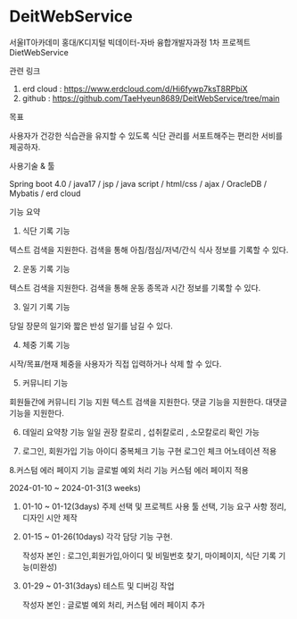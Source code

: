 # DeitWebService
서울IT아카데미 홍대/K디지털 빅데이터-자바 융합개발자과정 1차 프로젝트 DietWebService

관련 링크
1) erd cloud : https://www.erdcloud.com/d/Hi6fywp7ksT8RPbiX
2) github : https://github.com/TaeHyeun8689/DeitWebService/tree/main

목표

사용자가 건강한 식습관을 유지할 수 있도록 식단 관리를 서포트해주는 편리한 서비를 제공하자.

사용기술 & 툴

Spring boot 4.0 / 
java17 / 
jsp / 
java script / 
html/css / 
ajax / 
OracleDB / 
Mybatis / 
erd cloud


기능 요약
1. 식단 기록 기능

텍스트 검색을 지원한다.
검색을 통해 아침/점심/저녁/간식 식사 정보를 기록할 수 있다.


2. 운동 기록 기능

텍스트 검색을 지원한다.
검색을 통해 운동 종목과 시간 정보를 기록할 수 있다.

3. 일기 기록 기능

당일 장문의 일기와 짧은 반성 일기를 남길 수 있다.

4. 체중 기록 기능

시작/목표/현재 체중을 사용자가 직접 입력하거나 삭제 할 수 있다.

5. 커뮤니티 기능

회원들간에 커뮤니티 기능 지원
텍스트 검색을 지원한다.
댓글 기능을 지원한다.
대댓글 기능을 지원한다.

6. 데일리 요약창 기능
일일 권장 칼로리 , 섭취칼로리 , 소모칼로리 확인 가능

7. 로그인, 회원가입 기능
아이디 중복체크 기능 구현
로그인 체크 어노테이션 적용

8.커스텀 에러 페이지 기능
글로벌 예외 처리 기능
커스텀 에러 페이지 적용


2024-01-10 ~ 2024-01-31(3 weeks)

1) 01-10 ~ 01-12(3days)
   주제 선택 및 프로젝트 사용 툴 선택,
   기능 요구 사항 정리, 디자인 시안 제작
    
2) 01-15 ~ 01-26(10days)
   각각 담당 기능 구현.

   작성자 본인 : 로그인,회원가입,아이디 및 비밀번호 찾기, 마이페이지, 식단 기록 기능(미완성)

3) 01-29 ~ 01-31(3days)
   테스트 및 디버깅 작업

   작성자 본인 : 글로벌 예외 처리, 커스텀 에러 페이지 추가
